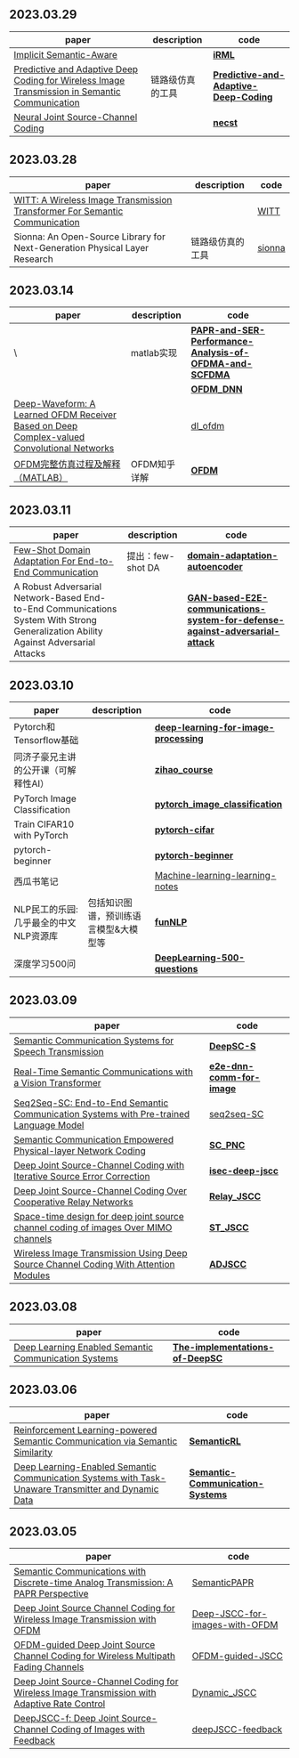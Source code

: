 

## 2023.03.29

| paper                                                        | description      | code                                                         |
| ------------------------------------------------------------ | ---------------- | ------------------------------------------------------------ |
| [Implicit Semantic-Aware](https://ieeexplore.ieee.org/stamp/stamp.jsp?tp=&arnumber=10000405) |                  | **[iRML](https://github.com/zjs919/iRML)**                   |
| [Predictive and Adaptive Deep Coding for Wireless Image Transmission in Semantic Communication](https://ieeexplore.ieee.org/stamp/stamp.jsp?tp=&arnumber=10015684) | 链路级仿真的工具 | **[Predictive-and-Adaptive-Deep-Coding](https://github.com/wyzhang-ustb/Predictive-and-Adaptive-Deep-Coding-for-Wireless-Image-Transmission-in-Semantic-Communication)** |
| [Neural Joint Source-Channel Coding](https://arxiv.org/abs/1811.07557) |                  | **[necst](https://github.com/ermongroup/necst)**             |





## 2023.03.28

| paper                                                        | description      | code                                       |
| ------------------------------------------------------------ | ---------------- | ------------------------------------------ |
| [WITT: A Wireless Image Transmission Transformer For Semantic Communication](https://arxiv.org/pdf/2211.00937.pdf) |                  | [WITT](https://github.com/keyang8/witt)    |
| Sionna: An Open-Source Library for Next-Generation Physical Layer Research | 链路级仿真的工具 | [sionna](https://github.com/NVlabs/sionna) |



## 2023.03.14

| paper                                                        | description  | code                                                         |
| ------------------------------------------------------------ | ------------ | ------------------------------------------------------------ |
| \                                                            | matlab实现   | **[PAPR-and-SER-Performance-Analysis-of-OFDMA-and-SCFDMA](https://github.com/Anshul1702/PAPR-and-SER-Performance-Analysis-of-OFDMA-and-SCFDMA)** |
|                                                              |              | **[OFDM_DNN](https://github.com/haoyye/OFDM_DNN)**           |
| [Deep-Waveform: A Learned OFDM Receiver Based on Deep Complex-valued Convolutional Networks](https://arxiv.org/pdf/1810.07181.pdf) |              | [dl_ofdm](https://github.com/zhongyuanzhao/dl_ofdm)          |
| [OFDM完整仿真过程及解释（MATLAB）](https://zhuanlan.zhihu.com/p/57967971) | OFDM知乎详解 | **[OFDM](https://github.com/2417677728/OFDM)**               |



## 2023.03.11

| paper                                                        | description       | code                                                         |
| ------------------------------------------------------------ | ----------------- | ------------------------------------------------------------ |
| [Few-Shot Domain Adaptation For End-to-End Communication](https://arxiv.org/pdf/2108.00874.pdf) | 提出：few-shot DA | **[domain-adaptation-autoencoder](https://github.com/jayaram-r/domain-adaptation-autoencoder)** |
| A Robust Adversarial Network-Based End-to-End Communications System With Strong Generalization Ability Against Adversarial Attacks |                   | **[GAN-based-E2E-communications-system-for-defense-against-adversarial-attack](https://github.com/YudiDong/GAN-based-E2E-communications-system-for-defense-against-adversarial-attack)** |

## 2023.03.10

| paper                                  | description                           | code                                                         |
| -------------------------------------- | ------------------------------------- | ------------------------------------------------------------ |
| Pytorch和Tensorflow基础                |                                       | **[deep-learning-for-image-processing](https://github.com/WZMIAOMIAO/deep-learning-for-image-processing)** |
| 同济子豪兄主讲的公开课（可解释性AI）   |                                       | **[zihao_course](https://github.com/TommyZihao/zihao_course)** |
| PyTorch Image Classification           |                                       | **[pytorch_image_classification](https://github.com/hysts/pytorch_image_classification)** |
| Train CIFAR10 with PyTorch             |                                       | **[pytorch-cifar](https://github.com/kuangliu/pytorch-cifar)** |
| pytorch-beginner                       |                                       | **[pytorch-beginner](https://github.com/L1aoXingyu/pytorch-beginner)** |
| 西瓜书笔记                             |                                       | [Machine-learning-learning-notes](https://github.com/Vay-keen/Machine-learning-learning-notes) |
| NLP民工的乐园: 几乎最全的中文NLP资源库 | 包括知识图谱，预训练语言模型&大模型等 | **[funNLP](https://github.com/fighting41love/funNLP)**       |
| 深度学习500问                          |                                       | **[DeepLearning-500-questions](https://github.com/scutan90/DeepLearning-500-questions)** |



## 2023.03.09

| paper                                                        | code                                                         |
| ------------------------------------------------------------ | ------------------------------------------------------------ |
| [Semantic Communication Systems for Speech Transmission](https://arxiv.org/pdf/2005.08213) | **[DeepSC-S](https://github.com/Zhenzi-Weng/DeepSC-S)**      |
| [Real-Time Semantic Communications with a Vision Transformer](https://arxiv.org/pdf/2205.03886) | **[e2e-dnn-comm-for-image](https://github.com/kmsiapps/e2e-dnn-comm-for-image)** |
| [Seq2Seq-SC: End-to-End Semantic Communication Systems with Pre-trained Language Model](https://arxiv.org/pdf/2210.15237) | [seq2seq-SC](https://github.com/abman23/seq2seq-SC)          |
| [Semantic Communication Empowered Physical-layer Network Coding](https://arxiv.org/abs/2209.00791) | **[SC_PNC](https://github.com/shuaiiyang/SC_PNC)**           |
| [Deep Joint Source-Channel Coding with Iterative Source Error Correction](https://arxiv.org/pdf/2302.09174) | **[isec-deep-jscc](https://github.com/changwoolee/isec-deep-jscc)** |
| [Deep Joint Source-Channel Coding Over Cooperative Relay Networks](https://arxiv.org/pdf/2211.06705) | **[Relay_JSCC](https://github.com/aprilbian/Relay_JSCC)**    |
| [Space-time design for deep joint source channel coding of images Over MIMO channels](https://arxiv.org/pdf/2210.16985) | **[ST_JSCC](https://github.com/aprilbian/ST_JSCC)**          |
| [Wireless Image Transmission Using Deep Source Channel Coding With Attention Modules](https://arxiv.org/pdf/2012.00533) | **[ADJSCC](https://github.com/alexxu1988/ADJSCC)**           |



## 2023.03.08

| paper                                                        | code                                                         |
| ------------------------------------------------------------ | ------------------------------------------------------------ |
| [Deep Learning Enabled Semantic Communication Systems](https://arxiv.org/pdf/2006.10685) | **[The-implementations-of-DeepSC](https://github.com/HQXie0910/The-implementations-of-DeepSC)** |



## 2023.03.06

| paper                                                        | code                                                         |
| ------------------------------------------------------------ | ------------------------------------------------------------ |
| [Reinforcement Learning-powered Semantic Communication via Semantic Similarity](https://arxiv.org/pdf/2108.12121.pdf) | **[SemanticRL](https://github.com/lukun199/SemanticRL)**     |
| [Deep Learning-Enabled Semantic Communication Systems with Task-Unaware Transmitter and Dynamic Data](https://arxiv.org/pdf/2205.00271v3.pdf) | **[Semantic-Communication-Systems](https://github.com/SJTU-mxtao/Semantic-Communication-Systems)** |



## 2023.03.05

| paper                                                        | code                                                         |
| ------------------------------------------------------------ | ------------------------------------------------------------ |
| [Semantic Communications with Discrete-time Analog Transmission: A PAPR Perspective](https://arxiv.org/abs/2208.08342) | [SemanticPAPR](https://github.com/lynshao/SemanticPAPR)      |
| [Deep Joint Source Channel Coding for Wireless Image Transmission with OFDM](https://arxiv.org/pdf/2101.03909.pdf) | [Deep-JSCC-for-images-with-OFDM](https://github.com/mingyuyng/Deep-JSCC-for-images-with-OFDM) |
| [OFDM-guided Deep Joint Source Channel Coding for Wireless Multipath Fading Channels](https://arxiv.org/abs/2109.05194) | [OFDM-guided-JSCC](https://github.com/mingyuyng/OFDM-guided-JSCC) |
| [Deep Joint Source-Channel Coding for Wireless Image Transmission with Adaptive Rate Control](https://arxiv.org/abs/2110.04456) | [Dynamic_JSCC](https://github.com/mingyuyng/Dynamic_JSCC)    |
| [DeepJSCC-f: Deep Joint Source-Channel Coding of Images with Feedback](https://arxiv.org/abs/1911.11174) | [deepJSCC-feedback](https://github.com/kurka/deepJSCC-feedback) |

